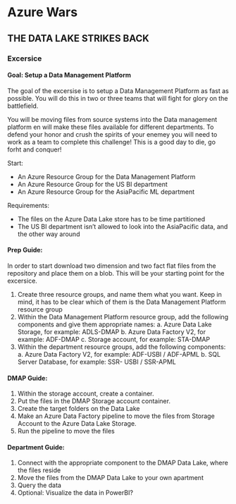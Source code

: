 # Azure Wars
## THE DATA LAKE STRIKES BACK

### Excersice

#### Goal: Setup a Data Management Platform
The goal of the excersise is to setup a Data Management Platform as fast as possible. You will do this in two or three teams that will fight for glory on the battlefield.

You will be moving files from source systems into the Data management platform en will make these files available for different departments. To defend your honor and crush the spirits of your enemey you will need to work as a team to complete this challenge! This is a good day to die, go forht and conquer!

Start:
  -	An Azure Resource Group for the Data Management Platform 
  -	An Azure Resource Group for the US BI department 
  -	An Azure Resource Group for the AsiaPacific ML department
  
Requirements:
 -	The files on the Azure Data Lake store has to be time partitioned
 -	The US BI department isn’t allowed to look into the AsiaPacific data, and the other way around
 
 #### Prep Guide:
In order to start download two dimension and two fact flat files from the repository and place them on a blob. This will be your starting point for the excersice. 

1.	Create three resource groups, and name them what you want. Keep in mind, it has to be clear which of them is the Data Management         Platform resource group
2.	Within the Data Management Platform resource group, add the following components and give them appropriate names:
a.	Azure Data Lake Storage, for example: ADLS-DMAP 
b.	Azure Data Factory V2, for example: ADF-DMAP
c.	Storage account, for example: STA-DMAP
3.	Within the department resource groups, add the following components:
  a.	Azure Data Factory V2, for example: ADF-USBI / ADF-APML
  b.	SQL Server Database, for example: SSR- USBI / SSR-APML

 #### DMAP Guide:
1.	Within the storage account, create a container. 
2.	Put the files in the DMAP Storage account container.
3.	Create the target folders on the Data Lake
4.	Make an Azure Data Factory pipeline to move the files from Storage Account to the Azure Data Lake Storage.  
5.	Run the pipeline to move the files 

 #### Department Guide:
1.	Connect with the appropriate component to the DMAP Data Lake, where the files reside 
2.	Move the files from the DMAP Data Lake to your own apartment 
3.	Query the data 
4.	Optional: Visualize the data in PowerBI? 
